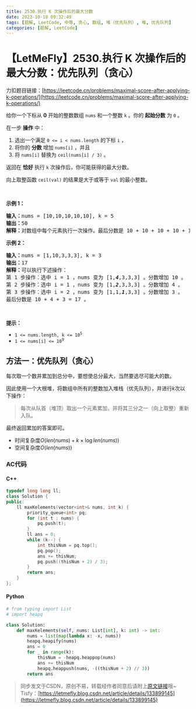 ```yaml
---
title: 2530.执行 K 次操作后的最大分数
date: 2023-10-18 09:32:49
tags: [题解, LeetCode, 中等, 贪心, 数组, 堆（优先队列）, 堆, 优先队列]
categories: [题解, LeetCode]
---
```


# 【LetMeFly】2530.执行 K 次操作后的最大分数：优先队列（贪心）

力扣题目链接：[https://leetcode.cn/problems/maximal-score-after-applying-k-operations/](https://leetcode.cn/problems/maximal-score-after-applying-k-operations/)

<p>给你一个下标从 <strong>0</strong> 开始的整数数组 <code>nums</code> 和一个整数 <code>k</code> 。你的 <strong>起始分数</strong> 为 <code>0</code> 。</p>

<p>在一步 <strong>操作</strong> 中：</p>

<ol>
	<li>选出一个满足 <code>0 &lt;= i &lt; nums.length</code> 的下标 <code>i</code> ，</li>
	<li>将你的 <strong>分数</strong> 增加 <code>nums[i]</code> ，并且</li>
	<li>将 <code>nums[i]</code> 替换为 <code>ceil(nums[i] / 3)</code> 。</li>
</ol>

<p>返回在 <strong>恰好</strong> 执行 <code>k</code> 次操作后，你可能获得的最大分数。</p>

<p>向上取整函数 <code>ceil(val)</code> 的结果是大于或等于 <code>val</code> 的最小整数。</p>

<p>&nbsp;</p>

<p><strong>示例 1：</strong></p>

<pre>
<strong>输入：</strong>nums = [10,10,10,10,10], k = 5
<strong>输出：</strong>50
<strong>解释：</strong>对数组中每个元素执行一次操作。最后分数是 10 + 10 + 10 + 10 + 10 = 50 。
</pre>

<p><strong>示例 2：</strong></p>

<pre>
<strong>输入：</strong>nums = [1,10,3,3,3], k = 3
<strong>输出：</strong>17
<strong>解释：</strong>可以执行下述操作：
第 1 步操作：选中 i = 1 ，nums 变为 [1,<em><strong>4</strong></em>,3,3,3] 。分数增加 10 。
第 2 步操作：选中 i = 1 ，nums 变为 [1,<em><strong>2</strong></em>,3,3,3] 。分数增加 4 。
第 3 步操作：选中 i = 2 ，nums 变为 [1,1,<em><strong>1</strong></em>,3,3] 。分数增加 3 。
最后分数是 10 + 4 + 3 = 17 。
</pre>

<p>&nbsp;</p>

<p><strong>提示：</strong></p>

<ul>
	<li><code>1 &lt;= nums.length, k &lt;= 10<sup>5</sup></code></li>
	<li><code>1 &lt;= nums[i] &lt;= 10<sup>9</sup></code></li>
</ul>


    
## 方法一：优先队列（贪心）

每次取一个数并累加到总分中，要想使总分最大，当然要选尽可能大的数。

因此使用一个大根堆，将数组中所有的整数加入堆栈（优先队列），并进行$k$次以下操作：

> 每次从队首（堆顶）取出一个元素累加，并将其三分之一（向上取整）重新入队。

最终返回累加的答案即可。

+ 时间复杂度$O(len(nums) + k\times \log len(nums))$
+ 空间复杂度$O(len(nums))$

### AC代码

#### C++

```cpp
typedef long long ll;
class Solution {
public:
    ll maxKelements(vector<int>& nums, int k) {
        priority_queue<int> pq;
        for (int t : nums) {
            pq.push(t);
        }
        ll ans = 0;
        while (k--) {
            int thisNum = pq.top();
            pq.pop();
            ans += thisNum;
            pq.push((thisNum + 2) / 3);
        }
        return ans;
    }
};
```

#### Python

```python
# from typing import List
# import heapq

class Solution:
    def maxKelements(self, nums: List[int], k: int) -> int:
        nums = list(map(lambda x: -x, nums))
        heapq.heapify(nums)
        ans = 0
        for _ in range(k):
            thisNum = -heapq.heappop(nums)
            ans += thisNum
            heapq.heappush(nums, -((thisNum + 2) // 3))
        return ans
```

> 同步发文于CSDN，原创不易，转载经作者同意后请附上[原文链接](https://blog.letmefly.xyz/2023/10/18/LeetCode%202530.%E6%89%A7%E8%A1%8CK%E6%AC%A1%E6%93%8D%E4%BD%9C%E5%90%8E%E7%9A%84%E6%9C%80%E5%A4%A7%E5%88%86%E6%95%B0/)哦~
> Tisfy：[https://letmefly.blog.csdn.net/article/details/133899145](https://letmefly.blog.csdn.net/article/details/133899145)
